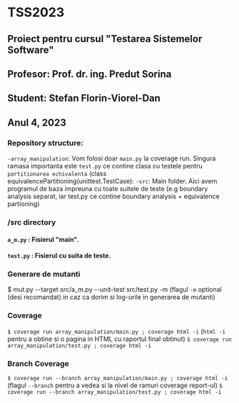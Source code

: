 # TSS2023
## Proiect pentru cursul "Testarea Sistemelor Software"
## Profesor: Prof. dr. ing. Predut Sorina
## Student: Stefan Florin-Viorel-Dan
## Anul 4, 2023

### Repository structure:
`-array_manipulation`: Vom folosi doar `main.py` la coverage run. Singura ramasa importanta este `test.py` ce contine clasa cu testele pentru `partitionarea echivalenta` (class equivalencePartitioning(unittest.TestCase):
`-src`: Main folder. Aici avem programul de baza impreuna cu toate suitele de teste (e.g boundary analysis separat, iar test.py ce contine boundary analysis + equivalence partioning)

### /src directory
#### `a_m.py` : Fisierul "main". 
#### `test.py` : Fisierul cu suita de teste.

### Generare de mutanti
$ mut.py --target src/a_m.py --unit-test src/test.py -m (flagul `-m` optional (desi recomandat) in caz ca dorim si log-urile in generarea de mutanti)

### Coverage
`$ coverage run array_manipulation/main.py ; coverage html -i` (`html -i` pentru a obtine si o pagina in HTML cu raportul final obtinut)
`$ coverage run array_manipulation/test.py ; coverage html -i`

### Branch Coverage
`$ coverage run --branch array_manipulation/main.py ; coverage html -i` (flagul `--branch` pentru a vedea si la nivel de ramuri coverage report-ul)
`$ coverage run --branch array_manipulation/test.py ; coverage html -i`
